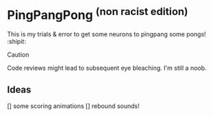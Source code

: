 # PingPangPong <sup>(non racist edition)</sup>
This is my trials & error to get some neurons to pingpang some pongs! :shipit:
> [!CAUTION]
> Code reviews might lead to subsequent eye bleaching. I'm still a noob.

## Ideas 
[] some scoring animations
[] rebound sounds!


